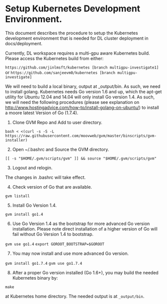 # Setup Kubernetes Development Environment. 

This document describes the procedure to setup the Kubernetes development environment that is needed for DL cluster deployment in docs/deployment. 

Currently, DL workspace requires a multi-gpu aware Kubernetes build. Please access the Kubernetes build from either:

  `https://github.com/jinlmsft/kubernetes [branch multigpu-investigate1]`
or `https://github.com/sanjeevm0/kubernetes [branch multigpu-investigate]`

We will need to build a local binary, output at _output/bin. As such, we need to install golang. Kubernetes needs Go version 1.6 and up, which the apt-get utility for Ubuntu 12.04 and 14.04 will only install Go version 1.4. As such, we will need the following procedures (please see explanation on http://www.hostingadvice.com/how-to/install-golang-on-ubuntu/) to install a moore latest Version of Go  (1.7.4). 

1. Clone GVM Repo and Add to user directory.

  `bash < <(curl -s -S -L https://raw.githubusercontent.com/moovweb/gvm/master/binscripts/gvm-installer)`

2. Open ~/.bashrc and Source the GVM directory. 

  `[[ -s "$HOME/.gvm/scripts/gvm" ]] && source "$HOME/.gvm/scripts/gvm"`

3. Logout and relogin. 

  The changes in .bashrc will take effect.

4. Check version of Go that are available.  

  `gvm listall`

5. Install Go Version 1.4.

  `gvm install go1.4`

6. Use Go Version 1.4 as the bootstrap for more advanced Go version installation. 
Please note direct installation of a higher version of Go will fail without Go Version 1.4 to bootstrap. 

  `gvm use go1.4`
  `export GOROOT_BOOTSTRAP=$GOROOT`

7. You may now install and use more advanced Go version. 

  `gvm install go1.7.4`
  `gvm use go1.7.4`

8. After a proper Go version installed (Go 1.6+), you may build the needed Kubernetes binary by:

  `make`

at Kubernetes home directory. The needed output is at `_output/bin`. 
